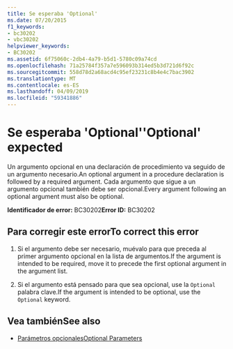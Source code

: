 ```yaml
---
title: Se esperaba 'Optional'
ms.date: 07/20/2015
f1_keywords:
- bc30202
- vbc30202
helpviewer_keywords:
- BC30202
ms.assetid: 6f75060c-2db4-4a79-b5d1-5780c09a74cd
ms.openlocfilehash: 71a25784f357a7e596093b314ed5b3d721d6f92c
ms.sourcegitcommit: 558d78d2a68acd4c95ef23231c8b4e4c7bac3902
ms.translationtype: MT
ms.contentlocale: es-ES
ms.lasthandoff: 04/09/2019
ms.locfileid: "59341886"
---
```

# <a name="optional-expected"></a><span data-ttu-id="f8fae-102">Se esperaba 'Optional'</span><span class="sxs-lookup"><span data-stu-id="f8fae-102">'Optional' expected</span></span>
<span data-ttu-id="f8fae-103">Un argumento opcional en una declaración de procedimiento va seguido de un argumento necesario.</span><span class="sxs-lookup"><span data-stu-id="f8fae-103">An optional argument in a procedure declaration is followed by a required argument.</span></span> <span data-ttu-id="f8fae-104">Cada argumento que sigue a un argumento opcional también debe ser opcional.</span><span class="sxs-lookup"><span data-stu-id="f8fae-104">Every argument following an optional argument must also be optional.</span></span>  
  
 <span data-ttu-id="f8fae-105">**Identificador de error:** BC30202</span><span class="sxs-lookup"><span data-stu-id="f8fae-105">**Error ID:** BC30202</span></span>  
  
## <a name="to-correct-this-error"></a><span data-ttu-id="f8fae-106">Para corregir este error</span><span class="sxs-lookup"><span data-stu-id="f8fae-106">To correct this error</span></span>  
  
1. <span data-ttu-id="f8fae-107">Si el argumento debe ser necesario, muévalo para que preceda al primer argumento opcional en la lista de argumentos.</span><span class="sxs-lookup"><span data-stu-id="f8fae-107">If the argument is intended to be required, move it to precede the first optional argument in the argument list.</span></span>  
  
2. <span data-ttu-id="f8fae-108">Si el argumento está pensado para que sea opcional, use la `Optional` palabra clave.</span><span class="sxs-lookup"><span data-stu-id="f8fae-108">If the argument is intended to be optional, use the `Optional` keyword.</span></span>  
  
## <a name="see-also"></a><span data-ttu-id="f8fae-109">Vea también</span><span class="sxs-lookup"><span data-stu-id="f8fae-109">See also</span></span>

- [<span data-ttu-id="f8fae-110">Parámetros opcionales</span><span class="sxs-lookup"><span data-stu-id="f8fae-110">Optional Parameters</span></span>](../../../visual-basic/programming-guide/language-features/procedures/optional-parameters.md)
